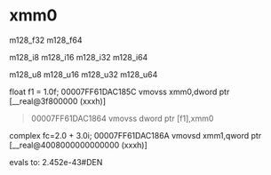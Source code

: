 # xmm0

m128_f32
m128_f64

m128_i8
m128_i16
m128_i32
m128_i64

m128_u8
m128_u16
m128_u32
m128_u64


float f1 = 1.0f;
  00007FF61DAC185C  vmovss      xmm0,dword ptr [__real@3f800000 (xxxh)]  
> 00007FF61DAC1864  vmovss      dword ptr [f1],xmm0  

complex<float> fc=2.0 + 3.0i;
  00007FF61DAC186A  vmovsd      xmm1,qword ptr [__real@4008000000000000 (xxxh)]  

evals to: 2.452e-43#DEN
